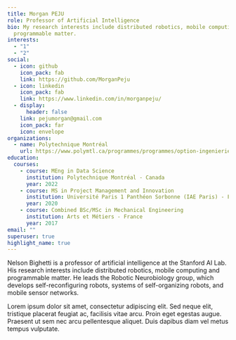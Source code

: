 ```yaml
---
title: Morgan PEJU
role: Professor of Artificial Intelligence
bio: My research interests include distributed robotics, mobile computing and
  programmable matter.
interests:
  - "1"
  - "2"
social:
  - icon: github
    icon_pack: fab
    link: https://github.com/MorganPeju
  - icon: linkedin
    icon_pack: fab
    link: https://www.linkedin.com/in/morganpeju/
  - display:
      header: false
    link: pejumorgan@gmail.com
    icon_pack: far
    icon: envelope
organizations:
  - name: Polytechnique Montréal
    url: https://www.polymtl.ca/programmes/programmes/option-ingenierie-et-analytique-des-donnees
education:
  courses:
    - course: MEng in Data Science
      institution: Polytechnique Montréal - Canada
      year: 2022
    - course: MS in Project Management and Innovation
      institution: Université Paris 1 Panthéon Sorbonne (IAE Paris) - France
      year: 2020
    - course: Combined BSc/MSc in Mechanical Engineering
      institution: Arts et Métiers - France
      year: 2017
email: ""
superuser: true
highlight_name: true
---
```

Nelson Bighetti is a professor of artificial intelligence at the Stanford AI Lab. His research interests include distributed robotics, mobile computing and programmable matter. He leads the Robotic Neurobiology group, which develops self-reconfiguring robots, systems of self-organizing robots, and mobile sensor networks.

Lorem ipsum dolor sit amet, consectetur adipiscing elit. Sed neque elit, tristique placerat feugiat ac, facilisis vitae arcu. Proin eget egestas augue. Praesent ut sem nec arcu pellentesque aliquet. Duis dapibus diam vel metus tempus vulputate.